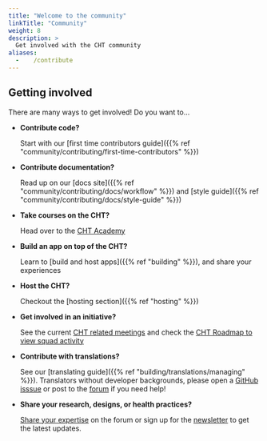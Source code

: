 ```yaml
---
title: "Welcome to the community"
linkTitle: "Community"
weight: 8
description: >
  Get involved with the CHT community
aliases:
  -    /contribute
---
```


## Getting involved

There are many ways to get involved! Do you want to...

* **Contribute code?**

   Start with our [first time contributors guide]({{% ref "community/contributing/first-time-contributors" %}})

* **Contribute documentation?**

   Read up on our [docs site]({{% ref "community/contributing/docs/workflow" %}}) and [style guide]({{% ref "community/contributing/docs/style-guide" %}})

* **Take courses on the CHT?**

  Head over to the [CHT Academy](https://academy.communityhealthtoolkit.org/)

* **Build an app on top of the CHT?**

  Learn to [build and host apps]({{% ref "building" %}}), and share your experiences

* **Host the CHT?**

  Checkout the [hosting section]({{% ref "hosting" %}})

* **Get involved in an initiative?**

   See the current 
   [CHT related meetings](https://forum.communityhealthtoolkit.org/t/community-events/4641) and check the
   [CHT Roadmap to view squad activity](https://github.com/orgs/medic/projects/112/views/24) 

* **Contribute with translations?**

  See our [translating guide]({{% ref "building/translations/managing" %}}).
  Translators without developer backgrounds, please open a 
  [GitHub isssue](https://github.com/medic/cht-core/issues/new/choose) or post to the 
  [forum](https://forum.communityhealthtoolkit.org) if you need help!

* **Share your research, designs, or health practices?**

   [Share your expertise](https://forum.communityhealthtoolkit.org) on the forum or sign up for the [newsletter](https://communityhealthtoolkit.org/contact) to get the latest updates.
